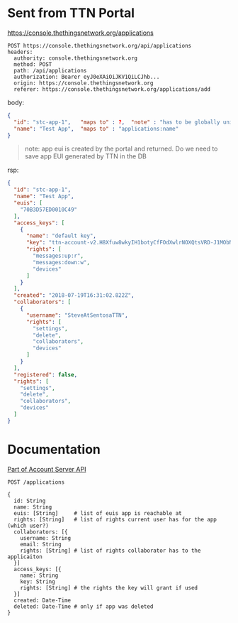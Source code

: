 # Sent from TTN Portal

https://console.thethingsnetwork.org/applications

```
POST https://console.thethingsnetwork.org/api/applications
headers:
  authority: console.thethingsnetwork.org
  method: POST
  path: /api/applications
  authorization: Bearer eyJ0eXAiOiJKV1QiLCJhb...
  origin: https://console.thethingsnetwork.org
  referer: https://console.thethingsnetwork.org/applications/add
```

body:
```json
{
  "id": "stc-app-1",   "maps to" : ?,  "note" : "has to be globally unique",
  "name": "Test App",  "maps to" : "applications:name"
}
```
> note: app eui is created by the portal and returned.  Do we need to save app EUI generated by TTN in the DB

rsp:
```json
{
  "id": "stc-app-1",
  "name": "Test App",
  "euis": [
    "70B3D57ED0010C49"
  ],
  "access_keys": [
    {
      "name": "default key",
      "key": "ttn-account-v2.H8Xfuw8wkyIH1botyCfFOdXwlrNOXQtsVRD-J1MObN0",
      "rights": [
        "messages:up:r",
        "messages:down:w",
        "devices"
      ]
    }
  ],
  "created": "2018-07-19T16:31:02.822Z",
  "collaborators": [
    {
      "username": "SteveAtSentosaTTN",
      "rights": [
        "settings",
        "delete",
        "collaborators",
        "devices"
      ]
    }
  ],
  "registered": false,
  "rights": [
    "settings",
    "delete",
    "collaborators",
    "devices"
  ]
}
```

# Documentation

[Part of Account Server API](https://www.thethingsnetwork.org/docs/network/account/api.html)

`POST /applications`
```
{
  id: String
  name: String
  euis: [String]     # list of euis app is reachable at
  rights: [String]   # list of rights current user has for the app (which user?)
  collaborators: [{
    username: String
    email: String
    rights: [String] # list of rights collaborator has to the applicaiton
  }]
  access_keys: [{
    name: String
    key: String
    rights: [String] # the rights the key will grant if used
  }]
  created: Date-Time
  deleted: Date-Time # only if app was deleted
}
```



